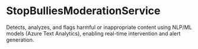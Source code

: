 # StopBulliesModerationService
Detects, analyzes, and flags harmful or inappropriate content using NLP/ML models (Azure Text Analytics), enabling real-time intervention and alert generation.
